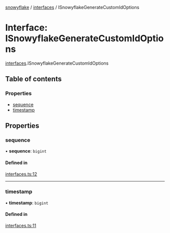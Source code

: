 [snowyflake](../README.md) / [interfaces](../modules/interfaces.md) / ISnowyflakeGenerateCustomIdOptions

# Interface: ISnowyflakeGenerateCustomIdOptions

[interfaces](../modules/interfaces.md).ISnowyflakeGenerateCustomIdOptions

## Table of contents

### Properties

- [sequence](interfaces.isnowyflakegeneratecustomidoptions.md#sequence)
- [timestamp](interfaces.isnowyflakegeneratecustomidoptions.md#timestamp)

## Properties

### sequence

• **sequence**: `bigint`

#### Defined in

[interfaces.ts:12](https://github.com/negezor/snowyflake/blob/bcc5b1a/src/interfaces.ts#L12)

___

### timestamp

• **timestamp**: `bigint`

#### Defined in

[interfaces.ts:11](https://github.com/negezor/snowyflake/blob/bcc5b1a/src/interfaces.ts#L11)
